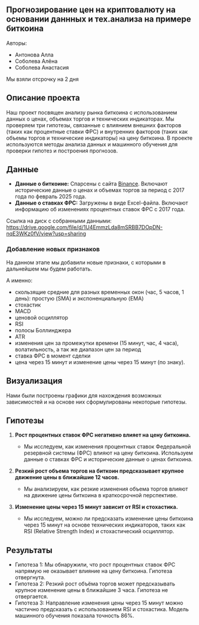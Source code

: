 ## Прогнозирование цен на криптовалюту на основании даннных и тех.анализа на примере биткоина
Авторы:
- Антонова Алла
- Соболева Алёна
- Соболева Анастасия

Мы взяли отсрочку на 2 дня

## Описание проекта
Наш проект посвящен анализу рынка биткоина с использованием данных о ценах, объемах торгов и технических индикаторах. Мы проверяем три гипотезы, связанные с влиянием внешних факторов (таких как процентные ставки ФРС) и внутренних факторов (таких как объемы торгов и технические индикаторы) на цену биткоина. В проекте используются методы анализа данных и машинного обучения для проверки гипотез и построения прогнозов.

## Данные
- **Данные о биткоине:** Спарсены с сайта [Binance](https://www.binance.com/ru). Включают исторические данные о ценах и объемах торгов за период с 2017 года по февраль 2025 года.
- **Данные о ставках ФРС:** Загружены в виде Excel-файла. Включают информацию об изменениях процентных ставок ФРС с 2017 года.

Ссылка на диск с собранными данными: https://drive.google.com/file/d/1U4EmmzLda8mSRBB7DOpDN-nqE3WKz0fV/view?usp=sharing 

### Добавление новых признаков

На данном этапе мы добавили новые признаки, с которыми в дальнейшем мы будем работать.

А именно:

- скользящие средние для разных временных окон (час, 5 часов, 1 день): простую (SMA) и экспоненциальную (EMA)
- стохастик
- MACD
- ценовой осциллятор
- RSI
- полосы Боллинджера
- ATR
- изменения цен за промежутки времени (15 минут, час, 4 часа), волатильность, а так же диапазон цен за период
- ставка ФРС в момент сделки
- цена через 15 минут и изменение цены через 15 минут (по знаку).

## Визуализация

Нами были построены графики для нахождения возможных зависимостей и на основе них сформулированы некоторые гипотезы.

## Гипотезы
1. **Рост процентных ставок ФРС негативно влияет на цену биткоина.**
   - Мы исследуем, как изменения процентных ставок Федеральной резервной системы (ФРС) влияют на цену биткоина. Используем данные о ставках ФРС и исторические данные о ценах биткоина.

2. **Резкий рост объема торгов на биткоин предсказывает крупное движение цены в ближайшие 12 часов.**
   - Мы анализируем, как резкие изменения объема торгов влияют на движение цены биткоина в краткосрочной перспективе.

3. **Изменение цены через 15 минут зависит от RSI и стохастика.**
   - Мы исследуем, можно ли предсказать изменение цены биткоина через 15 минут на основе технических индикаторов, таких как RSI (Relative Strength Index) и стохастический осциллятор.

## Результаты

- Гипотеза 1: Мы обнаружили, что рост процентных ставок ФРС напрямую не оказывает влияние на цену биткоина. Гипотеза отвергнута.
- Гипотеза 2: Резкий рост объёма торгов может предсказывать крупное изменение цены в ближайшие 3 часа. Гипотеза не отвергается.
- Гипотеза 3: Направление изменения цены через 15 минут можно частично предсказать с использованием RSI и стохастика. Модель машинного обучения показала точность 86%.

